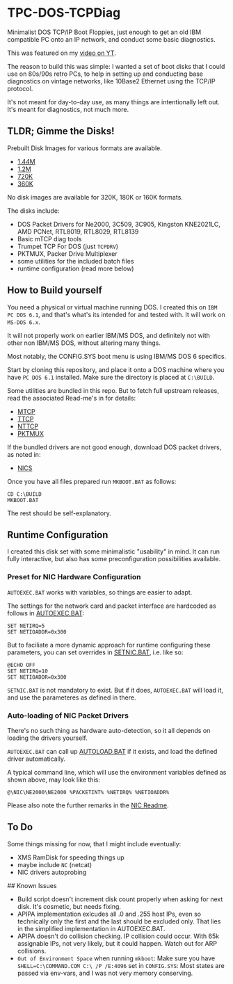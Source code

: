 # TPC-DOS-TCPDiag

Minimalist DOS TCP/IP Boot Floppies, just enough to get an old IBM compatible PC
onto an IP network, and conduct some basic diagnostics.

This was featured on my [video on YT](https://www.youtube.com/watch?v=18A993m9Pm8).

The reason to build this was simple: I wanted a set of boot disks that I could use
on 80s/90s retro PCs, to help in setting up and conducting base diagnostics on
vintage networks, like 10Base2 Ethernet using the TCP/IP protocol.

It's not meant for day-to-day use, as many things are intentionally left out.
It's meant for diagnostics, not much more.


## TLDR; Gimme the Disks!

Prebuilt Disk Images for various formats are available.

* [1.44M](DISKIMG/144M)
* [1.2M](DISKIMG/12M)
* [720K](DISKIMG/720K)
* [360K](DISKIMG/360K)

No disk images are available for 320K, 180K or 160K formats.

The disks include:

* DOS Packet Drivers for Ne2000, 3C509, 3C905, Kingston KNE2021LC, AMD PCNet, RTL8019, RTL8029, RTL8139
* Basic mTCP diag tools
* Trumpet TCP For DOS (just `TCPDRV`)
* PKTMUX, Packer Drive Multiplexer
* some utilities for the included batch files
* runtime configuration (read more below)


## How to Build yourself

You need a physical or virtual machine running DOS.
I created this on `IBM PC DOS 6.1`, and that's what's its intended for and tested with.
It will work on `MS-DOS 6.x`.

It will not properly work on earlier IBM/MS DOS, and definitely not with other
non IBM/MS DOS, without altering many things.

Most notably, the CONFIG.SYS boot menu is using IBM/MS DOS 6 specifics.


Start by cloning this repository, and place it onto a DOS machine where you have `PC DOS 6.1` installed.
Make sure the directory is placed at `C:\BUILD`. 


Some utilities are bundled in this repo.
But to fetch full upstream releases, read the
associated Read-me's in for details:

* [MTCP](MTCP/README.md)
* [TTCP](TTCP/README.md)
* [NTTCP](NTTCP/README.md)
* [PKTMUX](PKTMUX/README.md)

If the bundled drivers are not good enough,
download DOS packet drivers, as noted in:

* [NICS](NICS/README.md)

Once you have all files prepared run `MKBOOT.BAT` as follows:

```
CD C:\BUILD
MKBOOT.BAT
```

The rest should be self-explanatory.


## Runtime Configuration

I created this disk set with some minimalistic "usability" in mind.
It can run fully interactive, but also has some preconfiguration possibilities available.


### Preset for NIC Hardware Configuration

`AUTOEXEC.BAT` works with variables, so things are easier to adapt.

The settings for the network card and packet interface are hardcoded as follows in [AUTOEXEC.BAT](CFG/AUTOEXEC.BAT):

```
SET NETIRQ=5
SET NETIOADDR=0x300
```

But to faciliate a more dynamic approach for runtime configuring these parameters,
you can set overrides in [SETNIC.BAT](CFG/SETNIC.BAT), i.e. like so:

```
@ECHO OFF
SET NETIRQ=10
SET NETIOADDR=0x300
```

`SETNIC.BAT` is not mandatory to exist.
But if it does, `AUTOEXEC.BAT` will load it, and use the parameteres as defined in there.


### Auto-loading of NIC Packet Drivers

There's no such thing as hardware auto-detection, so it all depends on loading the drivers yourself.

`AUTOEXEC.BAT` can call up [AUTOLOAD.BAT](CFG/AUTOLOAD.BAT) if it exists, and load the defined
driver automatically.

A typical command line, which will use the environment variables defined as shown above, may look like this:

```
@\NIC\NE2000\NE2000 %PACKETINT% %NETIRQ% %NETIOADDR%
```

Please also note the further remarks in the [NIC Readme](NICS/README.md).


## To Do

Some things missing for now, that I might include eventually:

* XMS RamDisk for speeding things up
* maybe include `NC` (netcat)
* NIC drivers autoprobing

## Known Issues

* Build script doesn't increment disk count properly when asking for next disk. It's cosmetic, but needs fixing.
* APIPA implementation exlcudes all .0 and .255 host IPs, even so technically only the first and the last should be excluded only. That lies in the simplified implementation in AUTOEXEC.BAT.
* APIPA doesn't do collision checking. IP collision could occur. With 65k assignable IPs, not very likely, but it could happen. Watch out for ARP collisions.
* `Out of Environment Space` when running `mkboot`: Make sure you have `SHELL=C:\COMMAND.COM C:\ /P /E:4096` set in `CONFIG.SYS`: Most states are passed via env-vars, and I was not very memory conserving.
